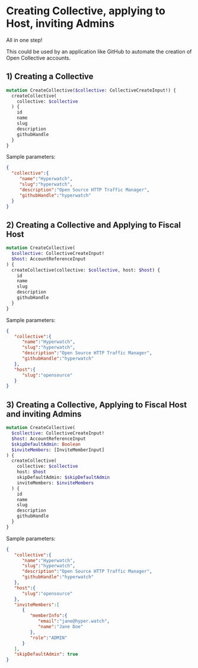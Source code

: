 # Creating Collective, applying to Host, inviting Admins

All in one step!

This could be used by an application like GitHub to automate the creation of Open Collective accounts.

## 1) Creating a Collective

```graphql
mutation CreateCollective($collective: CollectiveCreateInput!) {
  createCollective(
    collective: $collective
  ) {
    id
    name
    slug
    description
    githubHandle
  }
}
```

Sample parameters:

```json
{
  "collective":{
     "name":"Hyperwatch",
     "slug":"hyperwatch",
     "description":"Open Source HTTP Traffic Manager",
     "githubHandle":"hyperwatch"
  }
}
```

## 2) Creating a Collective and Applying to Fiscal Host

```graphql
mutation CreateCollective(
  $collective: CollectiveCreateInput!
  $host: AccountReferenceInput
) {
  createCollective(collective: $collective, host: $host) {
    id
    name
    slug
    description
    githubHandle
  }
}
```

Sample parameters:


```json
{
   "collective":{
      "name":"Hyperwatch",
      "slug":"hyperwatch",
      "description":"Open Source HTTP Traffic Manager",
      "githubHandle":"hyperwatch"
   },
   "host":{
      "slug":"opensource"
   }
}
```

## 3) Creating a Collective, Applying to Fiscal Host and inviting Admins

```graphql
mutation CreateCollective(
  $collective: CollectiveCreateInput!
  $host: AccountReferenceInput
  $skipDefaultAdmin: Boolean
  $inviteMembers: [InviteMemberInput]
) {
  createCollective(
    collective: $collective
    host: $host
    skipDefaultAdmin: $skipDefaultAdmin
    inviteMembers: $inviteMembers
  ) {
    id
    name
    slug
    description
    githubHandle
  }
}
```

Sample parameters:


```json
{
   "collective":{
      "name":"Hyperwatch",
      "slug":"hyperwatch",
      "description":"Open Source HTTP Traffic Manager",
      "githubHandle":"hyperwatch"
   },
   "host":{
      "slug":"opensource"
   },
   "inviteMembers":[
      {
         "memberInfo":{
            "email":"jane@hyper.watch",
            "name":"Jane Doe"
         },
         "role":"ADMIN"
      }
   ],
   "skipDefaultAdmin": true
}
```
